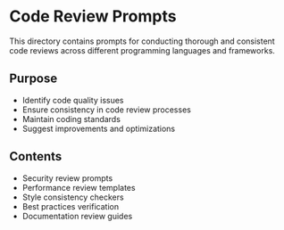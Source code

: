 # Code Review Prompts

This directory contains prompts for conducting thorough and consistent code reviews across different programming languages and frameworks.

## Purpose
- Identify code quality issues
- Ensure consistency in code review processes
- Maintain coding standards
- Suggest improvements and optimizations

## Contents
- Security review prompts
- Performance review templates
- Style consistency checkers
- Best practices verification
- Documentation review guides
